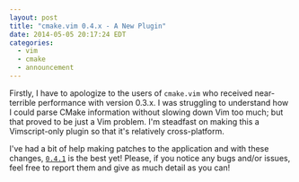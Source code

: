 ```yaml
---
layout: post
title: "cmake.vim 0.4.x - A New Plugin"
date: 2014-05-05 20:17:24 EDT
categories:
  - vim
  - cmake
  - announcement
---
```


Firstly, I have to apologize to the users of `cmake.vim` who received
near-terrible performance with version 0.3.x. I was struggling to understand
how I could parse CMake information without slowing down Vim too much; but that
proved to be just a Vim problem. I'm steadfast on making this a Vimscript-only
plugin so that it's relatively cross-platform.

I've had a bit of help making patches to the application and with these
changes, [`0.4.1`][cmake] is the best yet! Please, if you notice any bugs 
and/or issues, feel free to report them and give as much detail as you can!

[cmake]: https://github.com/jalcine/cmake.vim/tree/v0.4.1
